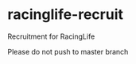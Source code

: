 racinglife-recruit
==================

Recruitment for RacingLife

Please do not push to master branch
